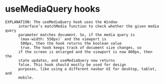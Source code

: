 # useMediaQuery hooks

    EXPLANATION: The useMediaQuery hook uses the Window
          interface’s matchMedia function to check whether the given media query
          parameter matches document. So, if the media query is
          `(max-width: 550px)` and the viewport is
           500px, then the hook returns the boolean value
           true. The hook keeps track of document size changes, so
          if the screen is enlarged and the viewport is now 800px, then the
          state updates, and useMediaQuery now returns
          false. This hook should mostly be used for design
          purposes, like using a different navbar UI for desktop, tablet, and
          mobile.

